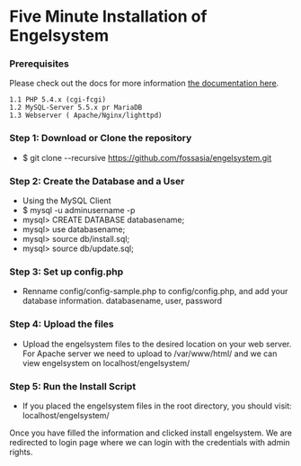 # Five Minute Installation of Engelsystem
### Prerequisites
Please check out the docs for more information [the documentation here](/docs/).

    1.1 PHP 5.4.x (cgi-fcgi)
    1.2 MySQL-Server 5.5.x pr MariaDB
    1.3 Webserver ( Apache/Nginx/lighttpd)

### Step 1: Download or Clone the repository
- $ git clone --recursive https://github.com/fossasia/engelsystem.git

### Step 2: Create the Database and a User
- Using the MySQL Client
- $ mysql -u adminusername -p
- mysql> CREATE DATABASE databasename;
- mysql> use databasename;
- mysql> source db/install.sql;
- mysql> source db/update.sql;

### Step 3: Set up config.php
- Renname config/config-sample.php to config/config.php, and add your database information. databasename, user, password

### Step 4: Upload the files
- Upload the engelsystem files to the desired location on your web server. For Apache server we need to upload to /var/www/html/ and we can view engelsystem on localhost/engelsystem/

### Step 5: Run the Install Script
- If you placed the engelsystem files in the root directory, you should visit: localhost/engelsystem/

Once you have filled the information and clicked install engelsystem. We are redirected to login page where we can login with the credentials with admin rights.
